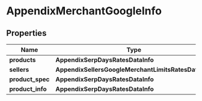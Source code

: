 # AppendixMerchantGoogleInfo

## Properties

| Name | Type | Description | Notes |
|------------ | ------------- | ------------- | -------------|
**products** | **AppendixSerpDaysRatesDataInfo** |  |[optional]|
**sellers** | **AppendixSellersGoogleMerchantLimitsRatesDataInfo** |  |[optional]|
**product_spec** | **AppendixSerpDaysRatesDataInfo** |  |[optional]|
**product_info** | **AppendixSerpDaysRatesDataInfo** |  |[optional]|